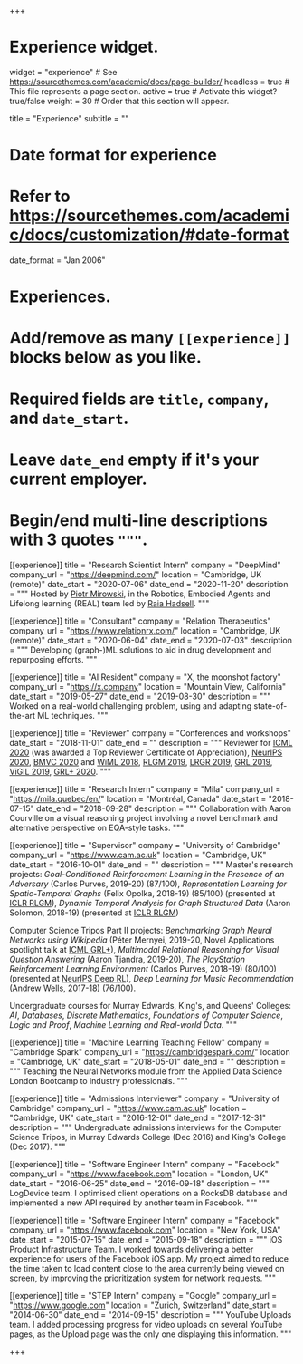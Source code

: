 +++
# Experience widget.
widget = "experience"  # See https://sourcethemes.com/academic/docs/page-builder/
headless = true  # This file represents a page section.
active = true  # Activate this widget? true/false
weight = 30  # Order that this section will appear.

title = "Experience"
subtitle = ""

# Date format for experience
#   Refer to https://sourcethemes.com/academic/docs/customization/#date-format
date_format = "Jan 2006"

# Experiences.
#   Add/remove as many `[[experience]]` blocks below as you like.
#   Required fields are `title`, `company`, and `date_start`.
#   Leave `date_end` empty if it's your current employer.
#   Begin/end multi-line descriptions with 3 quotes `"""`.

[[experience]]
  title = "Research Scientist Intern"
  company = "DeepMind"
  company_url = "https://deepmind.com/"
  location = "Cambridge, UK (remote)"
  date_start = "2020-07-06"
  date_end = "2020-11-20"
  description = """
  Hosted by [Piotr Mirowski](https://piotrmirowski.com/), in the Robotics, Embodied Agents and Lifelong learning (REAL) team led by [Raia Hadsell](http://raiahadsell.com/).
  """
  
[[experience]]
  title = "Consultant"
  company = "Relation Therapeutics"
  company_url = "https://www.relationrx.com/"
  location = "Cambridge, UK (remote)"
  date_start = "2020-06-04"
  date_end = "2020-07-03"
  description = """
  Developing (graph-)ML solutions to aid in drug development and repurposing efforts.
  """

[[experience]]
  title = "AI Resident"
  company = "X, the moonshot factory"
  company_url = "https://x.company"
  location = "Mountain View, California"
  date_start = "2019-05-27"
  date_end = "2019-08-30"
  description = """
  Worked on a real-world challenging problem, using and adapting state-of-the-art ML techniques.
  """
  
 [[experience]]
  title = "Reviewer"
  company = "Conferences and workshops"
  date_start = "2018-11-01"
  date_end = ""
  description = """
  Reviewer for [ICML 2020](https://icml.cc/) (was awarded a Top Reviewer Certificate of Appreciation), [NeurIPS 2020](https://neurips.cc/), [BMVC 2020](https://britishmachinevisionassociation.github.io/bmvc) and [WiML 2018](https://wimlworkshop.org/2018/), [RLGM 2019](https://rlgm.github.io/pcom/), [LRGR 2019](https://graphreason.github.io/), [GRL 2019](https://grlearning.github.io/pcom/), [ViGIL 2019](https://vigilworkshop.github.io/), [GRL+ 2020](https://grlplus.github.io/pcom/).
  """

[[experience]]
  title = "Research Intern"
  company = "Mila"
  company_url = "https://mila.quebec/en/"
  location = "Montréal, Canada"
  date_start = "2018-07-15"
  date_end = "2018-09-28"
  description = """
  Collaboration with Aaron Courville on a visual reasoning project involving a novel benchmark and alternative perspective on EQA-style tasks.
  """

[[experience]]
  title = "Supervisor"
  company = "University of Cambridge"
  company_url = "https://www.cam.ac.uk"
  location = "Cambridge, UK"
  date_start = "2016-10-01"
  date_end = ""
  description = """
  Master's research projects: _Goal-Conditioned Reinforcement Learning in the Presence of an Adversary_ (Carlos Purves, 2019-20) (87/100), _Representation Learning for Spatio-Temporal Graphs_ (Felix Opolka, 2018-19) (85/100) (presented at [ICLR RLGM](https://rlgm.github.io/papers/)), _Dynamic Temporal Analysis for Graph Structured Data_ (Aaron Solomon, 2018-19) (presented at [ICLR RLGM](https://rlgm.github.io/papers/))

  Computer Science Tripos Part II projects: _Benchmarking Graph Neural Networks using Wikipedia_ (Péter Mernyei, 2019-20, Novel Applications spotlight talk at [ICML GRL+](https://grlplus.github.io/schedule/)), _Multimodal Relational Reasoning for Visual Question Answering_ (Aaron Tjandra, 2019-20), _The PlayStation Reinforcement Learning Environment_ (Carlos Purves, 2018-19) (80/100) (presented at [NeurIPS Deep RL](https://sites.google.com/view/deep-rl-workshop-neurips-2019/)), _Deep Learning for Music Recommendation_ (Andrew Wells, 2017-18) (76/100).

  Undergraduate courses for Murray Edwards, King's, and Queens' Colleges: _AI_, _Databases_, _Discrete Mathematics_, _Foundations of Computer Science_,
  _Logic and Proof_, _Machine Learning and Real-world Data_.
  """

[[experience]]
  title = "Machine Learning Teaching Fellow"
  company = "Cambridge Spark"
  company_url = "https://cambridgespark.com/"
  location = "Cambridge, UK"
  date_start = "2018-05-01"
  date_end = ""
  description = """
  Teaching the Neural Networks module from the Applied Data Science London Bootcamp to industry professionals.
  """

[[experience]]
  title = "Admissions Interviewer"
  company = "University of Cambridge"
  company_url = "https://www.cam.ac.uk"
  location = "Cambridge, UK"
  date_start = "2016-12-01"
  date_end = "2017-12-31"
  description = """
  Undergraduate admissions interviews for the Computer Science Tripos, in Murray Edwards College (Dec 2016) and King's College (Dec 2017).
  """

[[experience]]
  title = "Software Engineer Intern"
  company = "Facebook"
  company_url = "https://www.facebook.com"
  location = "London, UK"
  date_start = "2016-06-25"
  date_end = "2016-09-18"
  description = """
  LogDevice team. I optimised client operations on a RocksDB database and implemented a new API required by another team in Facebook.
  """

[[experience]]
  title = "Software Engineer Intern"
  company = "Facebook"
  company_url = "https://www.facebook.com"
  location = "New York, USA"
  date_start = "2015-07-15"
  date_end = "2015-09-18"
  description = """
  iOS Product Infrastructure Team. I worked towards delivering a better experience for users of the Facebook iOS app. My project aimed to reduce the time taken to load content close to the area currently being viewed on screen, by improving the prioritization system for network requests.
  """


[[experience]]
  title = "STEP Intern"
  company = "Google"
  company_url = "https://www.google.com"
  location = "Zurich, Switzerland"
  date_start = "2014-06-30"
  date_end = "2014-09-15"
  description = """
  YouTube Uploads team. I added processing progress for video uploads on several YouTube pages, as the Upload page was the only one displaying this information.
  """

+++
